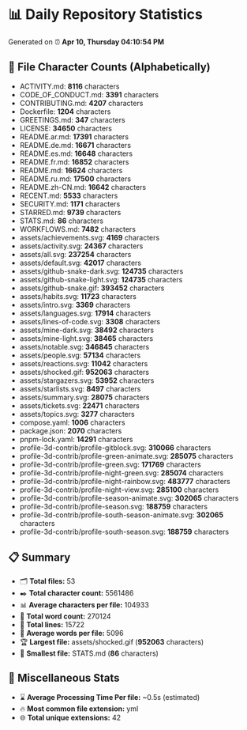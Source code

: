 # 📊 Daily Repository Statistics
Generated on ⏰ **Apr 10, Thursday 04:10:54 PM**

## 📂 File Character Counts (Alphabetically)
- ACTIVITY.md: **8116** characters
- CODE_OF_CONDUCT.md: **3391** characters
- CONTRIBUTING.md: **4207** characters
- Dockerfile: **1204** characters
- GREETINGS.md: **347** characters
- LICENSE: **34650** characters
- README.ar.md: **17391** characters
- README.de.md: **16671** characters
- README.es.md: **16648** characters
- README.fr.md: **16852** characters
- README.md: **16624** characters
- README.ru.md: **17500** characters
- README.zh-CN.md: **16642** characters
- RECENT.md: **5533** characters
- SECURITY.md: **1171** characters
- STARRED.md: **9739** characters
- STATS.md: **86** characters
- WORKFLOWS.md: **7482** characters
- assets/achievements.svg: **4169** characters
- assets/activity.svg: **24367** characters
- assets/all.svg: **237254** characters
- assets/default.svg: **42017** characters
- assets/github-snake-dark.svg: **124735** characters
- assets/github-snake-light.svg: **124735** characters
- assets/github-snake.gif: **393452** characters
- assets/habits.svg: **11723** characters
- assets/intro.svg: **3369** characters
- assets/languages.svg: **17914** characters
- assets/lines-of-code.svg: **3308** characters
- assets/mine-dark.svg: **38492** characters
- assets/mine-light.svg: **38465** characters
- assets/notable.svg: **346845** characters
- assets/people.svg: **57134** characters
- assets/reactions.svg: **11042** characters
- assets/shocked.gif: **952063** characters
- assets/stargazers.svg: **53952** characters
- assets/starlists.svg: **8497** characters
- assets/summary.svg: **28075** characters
- assets/tickets.svg: **22471** characters
- assets/topics.svg: **3277** characters
- compose.yaml: **1006** characters
- package.json: **2070** characters
- pnpm-lock.yaml: **14291** characters
- profile-3d-contrib/profile-gitblock.svg: **310066** characters
- profile-3d-contrib/profile-green-animate.svg: **285075** characters
- profile-3d-contrib/profile-green.svg: **171769** characters
- profile-3d-contrib/profile-night-green.svg: **285074** characters
- profile-3d-contrib/profile-night-rainbow.svg: **483777** characters
- profile-3d-contrib/profile-night-view.svg: **285100** characters
- profile-3d-contrib/profile-season-animate.svg: **302065** characters
- profile-3d-contrib/profile-season.svg: **188759** characters
- profile-3d-contrib/profile-south-season-animate.svg: **302065** characters
- profile-3d-contrib/profile-south-season.svg: **188759** characters

## 📋 Summary
- 🗂️ **Total files:** 53
- ✒️ **Total character count:** 5561486
- 📊 **Average characters per file:** 104933
- 📝 **Total word count:** 270124
- 🧾 **Total lines:** 15722
- 📐 **Average words per file:** 5096
- 🏆 **Largest file:** assets/shocked.gif (**952063** characters)
- 🥉 **Smallest file:** STATS.md (**86** characters)

## 🌟 Miscellaneous Stats
- ⌛ **Average Processing Time Per file:** ~0.5s (estimated)
- 🔥 **Most common file extension:** yml
- 🌐 **Total unique extensions:** 42
